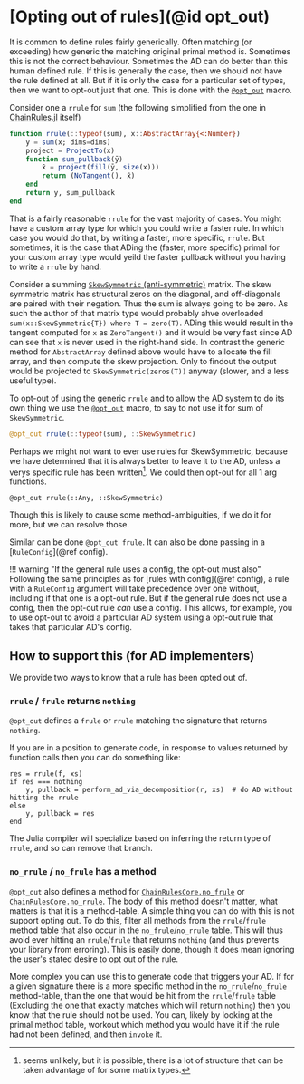 # [Opting out of rules](@id opt_out)

It is common to define rules fairly generically.
Often matching (or exceeding) how generic the matching original primal method is.
Sometimes this is not the correct behaviour.
Sometimes the AD can do better than this human defined rule.
If this is generally the case, then we should not have the rule defined at all.
But if it is only the case for a particular set of types, then we want to opt-out just that one.
This is done with the [`@opt_out`](@ref) macro.

Consider one a `rrule` for `sum` (the following simplified from the one in [ChainRules.jl](https://github.com/JuliaDiff/ChainRules.jl/blob/master/src/rulesets/Base/mapreduce.jl) itself)
```julia
function rrule(::typeof(sum), x::AbstractArray{<:Number})
    y = sum(x; dims=dims)
    project = ProjectTo(x)
    function sum_pullback(ȳ)
        x̄ = project(fill(ȳ, size(x)))
        return (NoTangent(), x̄)
    end
    return y, sum_pullback
end
```

That is a fairly reasonable `rrule` for the vast majority of cases.
You might have a custom array type for which you could write a faster rule.
In which case you would do that, by writing a faster, more specific, `rrule`.
But sometimes, it is the case that ADing the (faster, more specific) primal for your custom array type would yeild the faster pullback without you having to write a `rrule` by hand.

Consider a summing  [`SkewSymmetric` (anti-symmetric)](https://en.wikipedia.org/wiki/Skew-symmetric_matrix) matrix.
The skew symmetric matrix has structural zeros on the diagonal, and off-diagonals are paired with their negation.
Thus the sum is always going to be zero.
As such the author of that matrix type would probably ahve overloaded `sum(x::SkewSymmetric{T}) where T = zero(T)`.
ADing this would result in the tangent computed for `x` as `ZeroTangent()` and it would be very fast since AD can see that `x` is never used in the right-hand side.
In contrast the generic method for `AbstractArray` defined above would have to allocate the fill array, and then compute the skew projection.
Only to findout the output would be projected to `SkewSymmetric(zeros(T))` anyway (slower, and a less useful type).

To opt-out of using the generic `rrule` and to allow the AD system to do its own thing we use the
[`@opt_out`](@ref) macro, to say to not use it for sum of `SkewSymmetric`.

```julia
@opt_out rrule(::typeof(sum), ::SkewSymmetric)
```

Perhaps we might not want to ever use rules for SkewSymmetric, because we have determined that it is always better to leave it to the AD, unless a verys specific rule has been written[^1].
We could then opt-out for all 1 arg functions.
```@julia
@opt_out rrule(::Any, ::SkewSymmetric)
```
Though this is likely to cause some method-ambiguities, if we do it for more, but we can resolve those.


Similar can be done  `@opt_out frule`.
It can also be done passing in a [`RuleConfig`](@ref config).


!!! warning "If the general rule uses a config, the opt-out must also"
    Following the same principles as for [rules with config](@ref config), a rule with a `RuleConfig` argument will take precedence over one without, including if that one is a opt-out rule.
    But if the general rule does not use a config, then the opt-out rule *can* use a config.
    This allows, for example, you to use opt-out to avoid a particular AD system using a opt-out rule that takes that particular AD's config.
    

## How to support this (for AD implementers)

We provide two ways to know that a rule has been opted out of.

### `rrule` / `frule` returns `nothing`

`@opt_out` defines a `frule` or `rrule` matching the signature that returns `nothing`.

If you are in a position to generate code, in response to values returned by function calls then you can do something like:
```@julia
res = rrule(f, xs)
if res === nothing
    y, pullback = perform_ad_via_decomposition(r, xs)  # do AD without hitting the rrule
else
    y, pullback = res
end
```
The Julia compiler will specialize based on inferring the return type of `rrule`, and so can remove that branch.

### `no_rrule` / `no_frule` has a method

`@opt_out` also defines a method for  [`ChainRulesCore.no_frule`](@ref) or [`ChainRulesCore.no_rrule`](@ref).
The body of this method doesn't matter, what matters is that it is a method-table.
A simple thing you can do with this is not support opting out.
To do this, filter all methods from the `rrule`/`frule` method table that also occur in the `no_frule`/`no_rrule` table.
This will thus avoid ever hitting an `rrule`/`frule` that returns `nothing` (and thus prevents your library from erroring).
This is easily done, though it does mean ignoring the user's stated desire to opt out of the rule.

More complex you can use this to generate code that triggers your AD.
If for a given signature there is a more specific method in the `no_rrule`/`no_frule` method-table, than the one that would be hit from the `rrule`/`frule` table
(Excluding the one that exactly matches which will return `nothing`) then you know that the rule should not be used.
You can, likely by looking at the primal method table, workout which method you would have it if the rule had not been defined,
and then `invoke` it.

[^1]: seems unlikely, but it is possible, there is a lot of structure that can be taken advantage of for some matrix types.

